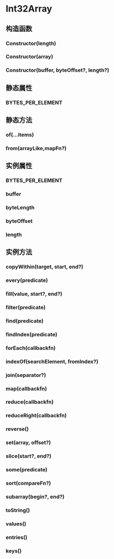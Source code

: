 # Int32Array


## 构造函数


### Constructor(length)

<!-- UTSJSON.Int32Array.Constructor.description -->

<!-- UTSJSON.Int32Array.Constructor.param -->

<!-- UTSJSON.Int32Array.Constructor.returnValue -->

<!-- UTSJSON.Int32Array.Constructor.test -->

<!-- UTSJSON.Int32Array.Constructor.compatibility -->

<!-- UTSJSON.Int32Array.Constructor.tutorial -->

### Constructor(array)

<!-- UTSJSON.Int32Array.Constructor_1.description -->

<!-- UTSJSON.Int32Array.Constructor_1.param -->

<!-- UTSJSON.Int32Array.Constructor_1.returnValue -->

<!-- UTSJSON.Int32Array.Constructor_1.test -->

<!-- UTSJSON.Int32Array.Constructor_1.compatibility -->

<!-- UTSJSON.Int32Array.Constructor_1.tutorial -->

### Constructor(buffer, byteOffset?, length?)

<!-- UTSJSON.Int32Array.Constructor_2.description -->

<!-- UTSJSON.Int32Array.Constructor_2.param -->

<!-- UTSJSON.Int32Array.Constructor_2.returnValue -->

<!-- UTSJSON.Int32Array.Constructor_2.test -->

<!-- UTSJSON.Int32Array.Constructor_2.compatibility -->

<!-- UTSJSON.Int32Array.Constructor_2.tutorial -->


## 静态属性


### BYTES_PER_ELEMENT

<!-- UTSJSON.Int32Array.BYTES_PER_ELEMENT.description -->

<!-- UTSJSON.Int32Array.BYTES_PER_ELEMENT.param -->

<!-- UTSJSON.Int32Array.BYTES_PER_ELEMENT.returnValue -->

<!-- UTSJSON.Int32Array.BYTES_PER_ELEMENT.test -->

<!-- UTSJSON.Int32Array.BYTES_PER_ELEMENT.compatibility -->

<!-- UTSJSON.Int32Array.BYTES_PER_ELEMENT.tutorial -->


## 静态方法


### of(...items)

<!-- UTSJSON.Int32Array.of.description -->

<!-- UTSJSON.Int32Array.of.param -->

<!-- UTSJSON.Int32Array.of.returnValue -->

<!-- UTSJSON.Int32Array.of.test -->

<!-- UTSJSON.Int32Array.of.compatibility -->

<!-- UTSJSON.Int32Array.of.tutorial -->

### from(arrayLike,mapFn?)

<!-- UTSJSON.Int32Array.from.description -->

<!-- UTSJSON.Int32Array.from.param -->

<!-- UTSJSON.Int32Array.from.returnValue -->

<!-- UTSJSON.Int32Array.from.test -->

<!-- UTSJSON.Int32Array.from.compatibility -->

<!-- UTSJSON.Int32Array.from.tutorial -->


## 实例属性


### BYTES_PER_ELEMENT

<!-- UTSJSON.Int32Array.BYTES_PER_ELEMENT.description -->

<!-- UTSJSON.Int32Array.BYTES_PER_ELEMENT.param -->

<!-- UTSJSON.Int32Array.BYTES_PER_ELEMENT.returnValue -->

<!-- UTSJSON.Int32Array.BYTES_PER_ELEMENT.test -->

<!-- UTSJSON.Int32Array.BYTES_PER_ELEMENT.compatibility -->

<!-- UTSJSON.Int32Array.BYTES_PER_ELEMENT.tutorial -->

### buffer

<!-- UTSJSON.Int32Array.buffer.description -->

<!-- UTSJSON.Int32Array.buffer.param -->

<!-- UTSJSON.Int32Array.buffer.returnValue -->

<!-- UTSJSON.Int32Array.buffer.test -->

<!-- UTSJSON.Int32Array.buffer.compatibility -->

<!-- UTSJSON.Int32Array.buffer.tutorial -->

### byteLength

<!-- UTSJSON.Int32Array.byteLength.description -->

<!-- UTSJSON.Int32Array.byteLength.param -->

<!-- UTSJSON.Int32Array.byteLength.returnValue -->

<!-- UTSJSON.Int32Array.byteLength.test -->

<!-- UTSJSON.Int32Array.byteLength.compatibility -->

<!-- UTSJSON.Int32Array.byteLength.tutorial -->

### byteOffset

<!-- UTSJSON.Int32Array.byteOffset.description -->

<!-- UTSJSON.Int32Array.byteOffset.param -->

<!-- UTSJSON.Int32Array.byteOffset.returnValue -->

<!-- UTSJSON.Int32Array.byteOffset.test -->

<!-- UTSJSON.Int32Array.byteOffset.compatibility -->

<!-- UTSJSON.Int32Array.byteOffset.tutorial -->

### length

<!-- UTSJSON.Int32Array.length.description -->

<!-- UTSJSON.Int32Array.length.param -->

<!-- UTSJSON.Int32Array.length.returnValue -->

<!-- UTSJSON.Int32Array.length.test -->

<!-- UTSJSON.Int32Array.length.compatibility -->

<!-- UTSJSON.Int32Array.length.tutorial -->


## 实例方法


### copyWithin(target, start, end?)

<!-- UTSJSON.Int32Array.copyWithin.description -->

<!-- UTSJSON.Int32Array.copyWithin.param -->

<!-- UTSJSON.Int32Array.copyWithin.returnValue -->

<!-- UTSJSON.Int32Array.copyWithin.test -->

<!-- UTSJSON.Int32Array.copyWithin.compatibility -->

<!-- UTSJSON.Int32Array.copyWithin.tutorial -->

### every(predicate)

<!-- UTSJSON.Int32Array.every.description -->

<!-- UTSJSON.Int32Array.every.param -->

<!-- UTSJSON.Int32Array.every.returnValue -->

<!-- UTSJSON.Int32Array.Constructor.test -->

<!-- UTSJSON.Int32Array.every.compatibility -->

<!-- UTSJSON.Int32Array.every.tutorial -->

### fill(value, start?, end?)

<!-- UTSJSON.Int32Array.fill.description -->

<!-- UTSJSON.Int32Array.fill.param -->

<!-- UTSJSON.Int32Array.fill.returnValue -->

<!-- UTSJSON.Int32Array.fill.test -->

<!-- UTSJSON.Int32Array.fill.compatibility -->

<!-- UTSJSON.Int32Array.fill.tutorial -->

### filter(predicate)

<!-- UTSJSON.Int32Array.filter.description -->

<!-- UTSJSON.Int32Array.filter.param -->

<!-- UTSJSON.Int32Array.filter.returnValue -->

<!-- UTSJSON.Int32Array.filter.test -->

<!-- UTSJSON.Int32Array.filter.compatibility -->

<!-- UTSJSON.Int32Array.filter.tutorial -->

### find(predicate)

<!-- UTSJSON.Int32Array.find.description -->

<!-- UTSJSON.Int32Array.find.param -->

<!-- UTSJSON.Int32Array.find.returnValue -->

<!-- UTSJSON.Int32Array.find.test -->

<!-- UTSJSON.Int32Array.find.compatibility -->

<!-- UTSJSON.Int32Array.find.tutorial -->

### findIndex(predicate)

<!-- UTSJSON.Int32Array.findIndex.description -->

<!-- UTSJSON.Int32Array.findIndex.param -->

<!-- UTSJSON.Int32Array.findIndex.returnValue -->

<!-- UTSJSON.Int32Array.findIndex.test -->

<!-- UTSJSON.Int32Array.findIndex.compatibility -->

<!-- UTSJSON.Int32Array.findIndex.tutorial -->

### forEach(callbackfn)

<!-- UTSJSON.Int32Array.forEach.description -->

<!-- UTSJSON.Int32Array.forEach.param -->

<!-- UTSJSON.Int32Array.forEach.returnValue -->

<!-- UTSJSON.Int32Array.forEach.test -->

<!-- UTSJSON.Int32Array.forEach.compatibility -->

<!-- UTSJSON.Int32Array.forEach.tutorial -->

### indexOf(searchElement, fromIndex?)

<!-- UTSJSON.Int32Array.indexOf.description -->

<!-- UTSJSON.Int32Array.indexOf.param -->

<!-- UTSJSON.Int32Array.indexOf.returnValue -->

<!-- UTSJSON.Int32Array.indexOf.test -->

<!-- UTSJSON.Int32Array.indexOf.compatibility -->

<!-- UTSJSON.Int32Array.indexOf.tutorial -->

### join(separator?)

<!-- UTSJSON.Int32Array.join.description -->

<!-- UTSJSON.Int32Array.join.param -->

<!-- UTSJSON.Int32Array.join.returnValue -->

<!-- UTSJSON.Int32Array.join.test -->

<!-- UTSJSON.Int32Array.join.compatibility -->

<!-- UTSJSON.Int32Array.join.tutorial -->

### map(callbackfn)

<!-- UTSJSON.Int32Array.map.description -->

<!-- UTSJSON.Int32Array.map.param -->

<!-- UTSJSON.Int32Array.map.returnValue -->

<!-- UTSJSON.Int32Array.map.test -->

<!-- UTSJSON.Int32Array.map.compatibility -->

<!-- UTSJSON.Int32Array.map.tutorial -->

### reduce(callbackfn)

<!-- UTSJSON.Int32Array.reduce.description -->

<!-- UTSJSON.Int32Array.reduce.param -->

<!-- UTSJSON.Int32Array.reduce.returnValue -->

<!-- UTSJSON.Int32Array.reduce.test -->

<!-- UTSJSON.Int32Array.reduce.compatibility -->

<!-- UTSJSON.Int32Array.reduce.tutorial -->

### reduceRight(callbackfn)

<!-- UTSJSON.Int32Array.reduceRight.description -->

<!-- UTSJSON.Int32Array.reduceRight.param -->

<!-- UTSJSON.Int32Array.reduceRight.returnValue -->

<!-- UTSJSON.Int32Array.reduceRight.test -->

<!-- UTSJSON.Int32Array.reduceRight.compatibility -->

<!-- UTSJSON.Int32Array.reduceRight.tutorial -->

### reverse()

<!-- UTSJSON.Int32Array.reverse.description -->

<!-- UTSJSON.Int32Array.reverse.param -->

<!-- UTSJSON.Int32Array.reverse.returnValue -->

<!-- UTSJSON.Int32Array.reverse.test -->

<!-- UTSJSON.Int32Array.reverse.compatibility -->

<!-- UTSJSON.Int32Array.reverse.tutorial -->

### set(array, offset?)

<!-- UTSJSON.Int32Array.set.description -->

<!-- UTSJSON.Int32Array.set.param -->

<!-- UTSJSON.Int32Array.set.returnValue -->

<!-- UTSJSON.Int32Array.set.test -->

<!-- UTSJSON.Int32Array.set.compatibility -->

<!-- UTSJSON.Int32Array.set.tutorial -->

### slice(start?, end?)

<!-- UTSJSON.Int32Array.slice.description -->

<!-- UTSJSON.Int32Array.slice.param -->

<!-- UTSJSON.Int32Array.slice.returnValue -->

<!-- UTSJSON.Int32Array.slice.test -->

<!-- UTSJSON.Int32Array.slice.compatibility -->

<!-- UTSJSON.Int32Array.slice.tutorial -->

### some(predicate)

<!-- UTSJSON.Int32Array.some.description -->

<!-- UTSJSON.Int32Array.some.param -->

<!-- UTSJSON.Int32Array.some.returnValue -->

<!-- UTSJSON.Int32Array.some.test -->

<!-- UTSJSON.Int32Array.some.compatibility -->

<!-- UTSJSON.Int32Array.some.tutorial -->

### sort(compareFn?)

<!-- UTSJSON.Int32Array.sort.description -->

<!-- UTSJSON.Int32Array.sort.param -->

<!-- UTSJSON.Int32Array.sort.returnValue -->

<!-- UTSJSON.Int32Array.sort.test -->

<!-- UTSJSON.Int32Array.sort.compatibility -->

<!-- UTSJSON.Int32Array.sort.tutorial -->

### subarray(begin?, end?)

<!-- UTSJSON.Int32Array.subarray.description -->

<!-- UTSJSON.Int32Array.subarray.param -->

<!-- UTSJSON.Int32Array.subarray.returnValue -->

<!-- UTSJSON.Int32Array.subarray.test -->

<!-- UTSJSON.Int32Array.subarray.compatibility -->

<!-- UTSJSON.Int32Array.subarray.tutorial -->

### toString()

<!-- UTSJSON.Int32Array.toString.description -->

<!-- UTSJSON.Int32Array.toString.param -->

<!-- UTSJSON.Int32Array.toString.returnValue -->

<!-- UTSJSON.Int32Array.toString.test -->

<!-- UTSJSON.Int32Array.toString.compatibility -->

<!-- UTSJSON.Int32Array.toString.tutorial -->

### values()

<!-- UTSJSON.Int32Array.values.description -->

<!-- UTSJSON.Int32Array.values.param -->

<!-- UTSJSON.Int32Array.values.returnValue -->

<!-- UTSJSON.Int32Array.values.test -->

<!-- UTSJSON.Int32Array.values.compatibility -->

<!-- UTSJSON.Int32Array.values.tutorial -->

### entries()

<!-- UTSJSON.Int32Array.entries.description -->

<!-- UTSJSON.Int32Array.entries.param -->

<!-- UTSJSON.Int32Array.entries.returnValue -->

<!-- UTSJSON.Int32Array.entries.test -->

<!-- UTSJSON.Int32Array.entries.compatibility -->

<!-- UTSJSON.Int32Array.entries.tutorial -->

### keys()

<!-- UTSJSON.Int32Array.keys.description -->

<!-- UTSJSON.Int32Array.keys.param -->

<!-- UTSJSON.Int32Array.keys.returnValue -->

<!-- UTSJSON.Int32Array.keys.test -->

<!-- UTSJSON.Int32Array.keys.compatibility -->

<!-- UTSJSON.Int32Array.keys.tutorial -->
